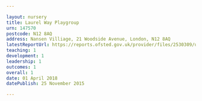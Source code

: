 ```yaml
---

layout: nursery
title: Laurel Way Playgroup
urn: 147570
postcode: N12 8AQ
address: Nansen Villiage, 21 Woodside Avenue, London, N12 8AQ
latestReportUrl: https://reports.ofsted.gov.uk/provider/files/2530309/urn/147570.pdf
teaching: 1
development: 1
leadership: 1
outcomes: 1
overall: 1
date: 01 April 2018 
datePublish: 25 November 2015

---
```

